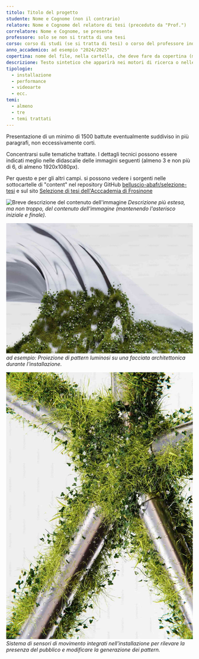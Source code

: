```yaml
---
titolo: Titolo del progetto
studente: Nome e Cognome (non il contrario)
relatore: Nome e Cognome del relatore di tesi (preceduto da "Prof.")
correlatore: Nome e Cognome, se presente
professore: solo se non si tratta di una tesi
corso: corso di studi (se si tratta di tesi) o corso del professore indicato
anno_accademico: ad esempio "2024/2025"
copertina: nome del file, nella cartella, che deve fare da copertina (min 1920x1080 px)
descrizione: Testo sintetico che apparirà nei motori di ricerca o nelle anteprime dei social (fra 70 e 160 battute, lettere e spazi)
tipologie:
  - installazione
  - performance
  - videoarte
  - ecc.
temi:
  - almeno 
  - tre
  - temi trattati
---
```



Presentazione di un minimo di 1500 battute eventualmente suddiviso in più paragrafi, non eccessivamente corti.

Concentrarsi sulle tematiche trattate. I dettagli tecnici possono essere indicati meglio nelle didascalie delle immagini seguenti (almeno 3 e non più di 6, di almeno 1920x1080px).

Per questo e per gli altri campi. si possono vedere i sorgenti nelle sottocartelle di "content" nel repository GitHub [belluscio-abafr/selezione-tesi](https://github.com/belluscio-abafr/selezione-tesi) e sul sito [Selezione di tesi dell'Acccademia di Frosinone](https://belluscio-abafr.github.io/selezione-tesi/)


![Breve descrizione del contenuto dell'immagine](nome-del-file-nella-cartella.jpg)
*Descrizione più estesa, ma non troppo, del contenuto dell'immagine (mantenendo l'asterisco iniziale e finale).*

![ad esempio: Proiezione architettonica](img-2.jpg)
*ad esempio: Proiezione di pattern luminosi su una facciata architettonica durante l'installazione.*

![Sensori di movimento](img-3.jpg)
*Sistema di sensori di movimento integrati nell'installazione per rilevare la presenza del pubblico e modificare la generazione dei pattern.*


